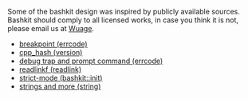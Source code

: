 Some of the bashkit design was inspired by publicly available sources.
Bashkit should comply to all licensed works, in case you think it is 
not, please email us at [Wuage](mailto:bashkit@wuage.org?subject=[Bashkit]%20Licenced%20work%20compliance).

* [breakpoint (errcode)](https://selivan.github.io/2022/05/21/bash-debug.html)
* [cpp_hash (version)](https://cseweb.ucsd.edu/~kube/cls/100/Lectures/lec16/lec16-16.html)
* [debug trap and prompt command (errcode)](https://jichu4n.com/posts/debug-trap-and-prompt_command-in-bash/)
* [readlinkf (readlink)](https://github.com/ko1nksm/readlinkf/blob/master/test.sh)
* [strict-mode (bashkit::init)](http://redsymbol.net/articles/unofficial-bash-strict-mode/)
* [strings and more (string)](https://github.com/dylanaraps/pure-bash-bible)


